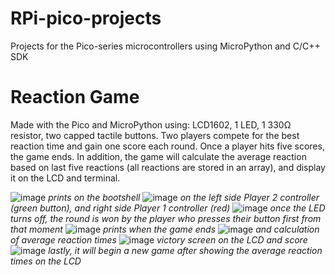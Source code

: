 # RPi-pico-projects
Projects for the Pico-series microcontrollers using MicroPython and C/C++ SDK

# Reaction Game

Made with the Pico and MicroPython using: LCD1602, 1 LED, 1 330Ω resistor, two capped tactile buttons. Two players compete for the best reaction time and gain one score each round. Once a player hits five scores, the game ends. In addition, the game will calculate the average reaction based on last five reactions (all reactions are stored in an array), and display it on the LCD and terminal.

![image](https://user-images.githubusercontent.com/87731856/217179677-cc887c50-ea92-4b42-9f22-196381f6eaad.png)
*prints on the bootshell*
![image](https://user-images.githubusercontent.com/87731856/217180184-f67d563e-2eb4-4059-9400-73d95b61e869.png)
*on the left side Player 2 controller (green button), and right side Player 1 controller (red)*
![image](https://user-images.githubusercontent.com/87731856/217179739-0e0ea30c-f2a7-47fc-add9-ff3800f41042.png)
*once the LED turns off, the round is won by the player who presses their button first from that moment*
![image](https://user-images.githubusercontent.com/87731856/217179861-f2f2673a-023a-47de-b43f-ba6000db7ea0.png) 
*prints when the game ends*
![image](https://user-images.githubusercontent.com/87731856/217891107-f5e19b13-69c7-4797-b40a-a70191bce40d.png) 
*and calculation of average reaction times*
![image](https://user-images.githubusercontent.com/87731856/217180328-de646231-6430-4a98-bc42-a7ed0c53aaf9.png)
*victory screen on the LCD and score*
![image](https://user-images.githubusercontent.com/87731856/217895031-88c8585e-3828-490c-905d-32eff490368d.png)
*lastly, it will begin a new game after showing the average reaction times on the LCD*
